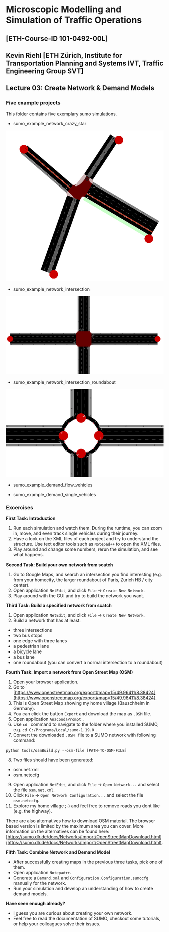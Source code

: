 # Microscopic Modelling and Simulation of Traffic Operations 
## [ETH-Course-ID 101-0492-00L]
## Kevin Riehl [ETH Zürich, Institute for Transportation Planning and Systems IVT, Traffic Engineering Group SVT]

## Lecture 03: Create Network & Demand Models

### Five example projects
This folder contains five exemplary sumo simulations.

- sumo_example_network_crazy_star

![Simulation Picture 3](pictures/crazystar.PNG)

- sumo_example_network_intersection

![Simulation Picture 3](pictures/singleintersection.PNG)

- sumo_example_network_intersection_roundabout

![Simulation Picture 3](pictures/roundabout.PNG)

- sumo_example_demand_flow_vehicles

- sumo_example_demand_single_vehicles


### Excercises

**First Task: Introduction** 
1. Run each simulation and watch them. During the runtime, you can zoom in, move, and even track single vehicles during their journey.
2. Have a look on the XML files of each project and try to understand the structure. Use text editor tools such as `Notepad++` to open the XML files.
3. Play around and change some numbers, rerun the simulation, and see what happens.

**Second Task: Build your own network from scatch** 
1. Go to Google Maps, and search an intersection you find interesting (e.g. from your homecity, the larger roundabout of Paris, Zurich HB / city center).
2. Open application `NetEdit`, and click `File` -> `Create New Network`.
3. Play around with the GUI and try to build the network you want.

**Third Task: Build a specified network from scatch** 
1. Open application `NetEdit`, and click `File` -> `Create New Network`.
2. Build a network that has at least: 
 - three intersections
 - two bus stops
 - one edge with three lanes
 - a pedestrian lane
 - a bicycle lane
 - a bus lane
 - one roundabout (you can convert a normal intersection to a roundabout)

**Fourth Task: Import a network from Open Street Map (OSM)**
1. Open your browser application.
2. Go to [https://www.openstreetmap.org/export#map=15/49.96411/8.38424](https://www.openstreetmap.org/export#map=15/49.96411/8.38424).
3. This is Open Street Map showing my home village (Bauschheim in Germany).
4. You can click the button `Export` and download the map as `.OSM` file.
5. Open application `AnacondaPrompt `.
6. Use  `cd ` command to navigate to the folder where you installed SUMO, e.g.  `cd C:/Programs/Local/sumo-1.19.0 `.
7. Convert the downloaded  `.OSM ` file to a SUMO network with following command:
```
python tools/osmBuild.py --osm-file [PATH-TO-OSM-FILE]
```
8. Two files should have been generated:
- osm.net.xml
- osm.netccfg
9. Open application `NetEdit`, and click `File` -> `Open Network...` and select the file `osm.net.xml`.
10. Click `File` -> `Open Network Configuration...` and select the file `osm.netccfg`.
11. Explore my home village ;-) and feel free to remove roads you dont like (e.g. the highway).

There are also alternatives how to download OSM material. 
The browser based version is limited by the maximum area you can cover.
More information on the alternatives can be found here: [https://sumo.dlr.de/docs/Networks/Import/OpenStreetMapDownload.html](https://sumo.dlr.de/docs/Networks/Import/OpenStreetMapDownload.html).

**Fifth Task: Combine Network and Demand Model**
- After successfully creating maps in the previous three tasks, pick one of them.
- Open application `Notepad++`.
- Generate a `Demand.xml` and `Configuration.Configuration.sumocfg` manually for the network.
- Run your simulation and develop an understanding of how to create demand models.

**Have seen enough already?**
- I guess you are curious about creating your own network. 
- Feel free to read the documentation of SUMO, checkout some tutorials, or help your colleagues solve their issues.